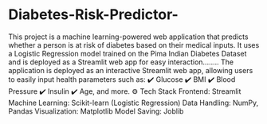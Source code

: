 # Diabetes-Risk-Predictor-
This project is a machine learning-powered web application that predicts whether a person is at risk of diabetes based on their medical inputs. It uses a Logistic Regression model trained on the Pima Indian Diabetes Dataset and is deployed as a Streamlit web app for easy interaction........
The application is deployed as an interactive Streamlit web app, allowing users to easily input health parameters such as:
✔️ Glucose
✔️ BMI
✔️ Blood Pressure
✔️ Insulin
✔️ Age, and more.
⚙️ Tech Stack
Frontend: Streamlit
Machine Learning: Scikit-learn (Logistic Regression)
Data Handling: NumPy, Pandas
Visualization: Matplotlib
Model Saving: Joblib
